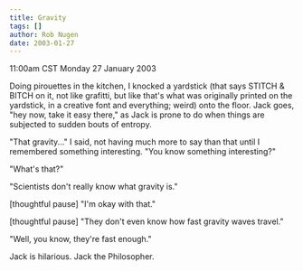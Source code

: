 ```yaml
---
title: Gravity
tags: []
author: Rob Nugen
date: 2003-01-27
---
```


<p class=date>11:00am CST Monday 27 January 2003</p>

<p>Doing pirouettes in the kitchen, I knocked a yardstick (that says
STITCH & BITCH on it, not like grafitti, but like that's what was
originally printed on the yardstick, in a creative font and
everything; weird) onto the floor.  Jack goes, "hey now, take it easy
there," as Jack is prone to do when things are subjected to sudden
bouts of entropy.</p>

<p>"That gravity..." I said, not having much more to say than that
until I remembered something interesting.  "You know something
interesting?"</p>

<p>"What's that?"</p>

<p>"Scientists don't really know what gravity is."</p>

<p>[thoughtful pause] "I'm okay with that."</p>

<p>[thoughtful pause] "They don't even know how fast gravity waves
travel."</p>

<p>"Well, you know, they're fast enough."</p>

<p>Jack is hilarious.  Jack the Philosopher.</p>
